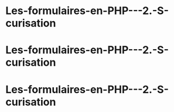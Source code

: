 # Les-formulaires-en-PHP---2.-S-curisation
# Les-formulaires-en-PHP---2.-S-curisation
# Les-formulaires-en-PHP---2.-S-curisation
